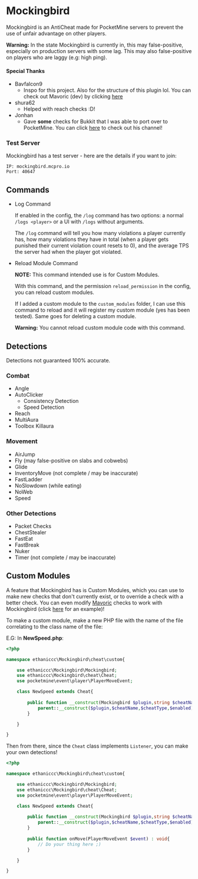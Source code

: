 # Mockingbird
Mockingbird is an AntiCheat made for PocketMine servers to prevent the use of unfair
advantage on other players.

**Warning:** In the state Mockingbird is currently in, this may false-positive, especially on production servers with some lag.
This may also false-positive on players who are laggy (e.g: high ping).

#### Special Thanks
* Bavfalcon9
    - Inspo for this project. Also for the structure of this plugin lol. You can check out
    Mavoric (dev) by clicking [here](https://github.com/Bavfalcon9/Mavoric/tree/v2.0.0/)
* shura62
    - Helped with reach checks :D!
* Jonhan
    - Gave **some** checks for Bukkit that I was able to port over to PocketMine.
    You can click [here](https://www.youtube.com/channel/UCZ_Pg7e-1JMlHtqnWw6KIcw) to check out his channel!

### Test Server
Mockingbird has a test server - here are the details if you want to join:

```
IP: mockingbird.mcpro.io
Port: 40647
```
## Commands
* Log Command
    
    If enabled in the config, the `/log` command has two options: a normal
    `/logs <player>` or a UI with `/logs` without arguments.
    
    The `/log` command will tell you how many violations a player currently has, 
    how many violations they have in total (when a player gets punished their current violation count resets to 0),
    and the average TPS the server had when the player got violated.
* Reload Module Command

    **NOTE:** This command intended use is for Custom Modules.
    
    With this command, and the permission `reload_permission` in the config, you can reload custom modules.
    
    If I added a custom module to the `custom_modules` folder, I can use this command to reload and it will register my custom module (yes has been tested).
    Same goes for deleting a custom module.
    
    **Warning:** You cannot reload custom module code with this command.
## Detections
Detections not guaranteed 100% accurate.

### Combat
* Angle
* AutoClicker
    * Consistency Detection
    * Speed Detection
* Reach
* MultiAura
* Toolbox Killaura
### Movement
* AirJump
* Fly (may false-positive on slabs and cobwebs)
* Glide
* InventoryMove (not complete / may be inaccurate)
* FastLadder
* NoSlowdown (while eating)
* NoWeb
* Speed
### Other Detections
* Packet Checks
* ChestStealer
* FastEat
* FastBreak
* Nuker
* Timer (not complete / may be inaccurate)
## Custom Modules
A feature that Mockingbird has is Custom Modules, which you can use to
make new checks that don't currently exist, or to override a check with a 
better check. You can even modify [Mavoric](https://github.com/Bavfalcon9/Mavoric/tree/v2.0.0) checks
to work with Mockingbird (click [here](https://github.com/ethaniccc/Mockingbird/blob/master/resources/custom_modules/MavoricSpeedA.php) for an example)!

To make a custom module, make a new PHP file with the name of the file correlating
to the class name of the file:

E.G: In **NewSpeed.php**:
```php
<?php

namespace ethaniccc\Mockingbird\cheat\custom{

    use ethaniccc\Mockingbird\Mockingbird;
    use ethaniccc\Mockingbird\cheat\Cheat;
    use pocketmine\event\player\PlayerMoveEvent;

    class NewSpeed extends Cheat{
    
        public function __construct(Mockingbird $plugin,string $cheatName,string $cheatType,bool $enabled = true){
            parent::__construct($plugin,$cheatName,$cheatType,$enabled);
        }

    }

}
```

Then from there, since the `Cheat` class implements `Listener`, you can make your own detections!
```php
<?php

namespace ethaniccc\Mockingbird\cheat\custom{

    use ethaniccc\Mockingbird\Mockingbird;
    use ethaniccc\Mockingbird\cheat\Cheat;
    use pocketmine\event\player\PlayerMoveEvent;

    class NewSpeed extends Cheat{
    
        public function __construct(Mockingbird $plugin,string $cheatName,string $cheatType,bool $enabled = true){
            parent::__construct($plugin,$cheatName,$cheatType,$enabled);
        }
        
        public function onMove(PlayerMoveEvent $event) : void{
            // Do your thing here ;)
        }

    }

}
```